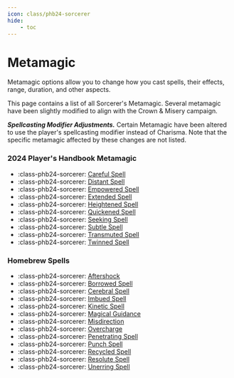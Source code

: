 ```yaml
---
icon: class/phb24-sorcerer
hide:
    - toc
---
```


# Metamagic

Metamagic options allow you to change how you cast spells, their effects, range, duration, and other aspects.

This page contains a list of all Sorcerer's Metamagic. Several metamagic have been slightly modified to align with the Crown & Misery campaign.

***Spellcasting Modifier Adjustments.*** Certain Metamagic have been altered to use the player's spellcasting modifier instead of Charisma. Note that the specific metamagic affected by these changes are not listed.

### 2024 Player's Handbook Metamagic

<div class="grid cards" markdown>

- :class-phb24-sorcerer: [Careful Spell](phb24.md#careful-spell)
- :class-phb24-sorcerer: [Distant Spell](phb24.md#distant-spell)
- :class-phb24-sorcerer: [Empowered Spell](phb24.md#empowered-spell)
- :class-phb24-sorcerer: [Extended Spell](phb24.md#extended-spell)
- :class-phb24-sorcerer: [Heightened Spell](phb24.md#heightened-spell)
- :class-phb24-sorcerer: [Quickened Spell](phb24.md#quickened-spell)
- :class-phb24-sorcerer: [Seeking Spell](phb24.md#seeking-spell)
- :class-phb24-sorcerer: [Subtle Spell](phb24.md#subtle-spell)
- :class-phb24-sorcerer: [Transmuted Spell](phb24.md#transmuted-spell)
- :class-phb24-sorcerer: [Twinned Spell](phb24.md#twinned-spell)

</div>

### Homebrew Spells

<div class="grid cards" markdown>

- :class-phb24-sorcerer: [Aftershock](hb.md#aftershock)
- :class-phb24-sorcerer: [Borrowed Spell](hb.md#borrowed-spell)
- :class-phb24-sorcerer: [Cerebral Spell](hb.md#cerebral-spell)
- :class-phb24-sorcerer: [Imbued Spell](hb.md#imbued-spell)
- :class-phb24-sorcerer: [Kinetic Spell](hb.md#kinetic-spell)
- :class-phb24-sorcerer: [Magical Guidance](hb.md#magical-guidance)
- :class-phb24-sorcerer: [Misdirection](hb.md#misdirection)
- :class-phb24-sorcerer: [Overcharge](hb.md#overcharge)
- :class-phb24-sorcerer: [Penetrating Spell](hb.md#penetrating-spell)
- :class-phb24-sorcerer: [Punch Spell](hb.md#punch-spell)
- :class-phb24-sorcerer: [Recycled Spell](hb.md#recycled-spell)
- :class-phb24-sorcerer: [Resolute Spell](hb.md#resolute-spell)
- :class-phb24-sorcerer: [Unerring Spell](hb.md#unerring-spell)

</div>